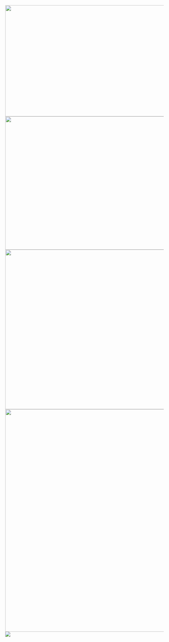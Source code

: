 <img src="https://github.com/claudineinobrega/claudineinobrega/blob/master/gif.gif?w=512" width="760" height="354" />
<img src="https://github.com/claudineinobrega/claudineinobrega/blob/master/gif.gif?w=512" width="912" height="424" />
<img src="https://github.com/claudineinobrega/claudineinobrega/blob/master/gif.gif?w=512" width="1094" height="508" />
<img src="https://github.com/claudineinobrega/claudineinobrega/blob/master/gif.gif?w=512" width="1520" height="708" />

<img src="https://github.com/claudineinobrega/claudineinobrega/blob/master/gif.gif"/>

<!--
![](https://github.com/claudineinobrega/claudineinobrega/blob/master/gif.gif?w=1024)

**claudineinobrega/claudineinobrega** is a ✨ _special_ ✨ repository because its `README.md` (this file) appears on your GitHub profile.
### Hi there 👋
Here are some ideas to get you started:

- 🔭 I’m currently working on ...
- 🌱 I’m currently learning ...
- 👯 I’m looking to collaborate on ...
- 🤔 I’m looking for help with ...
- 💬 Ask me about ...
- 📫 How to reach me: ...
- 😄 Pronouns: ...
- ⚡ Fun fact: ...
-->
